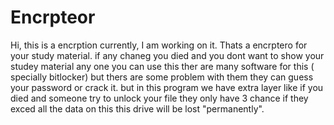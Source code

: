 # Encrpteor
Hi, this is a encrption currently, I am working on it. Thats a encrptero for your study material. if any chaneg you died and you dont want to show your studey material any one you can use this ther are many software for this ( specially bitlocker) but thers are some problem with them they can guess your password or crack it. but in this program we have extra layer like if you died and someone try to unlock your file they only have 3 chance if they exced all the data on this this drive will be lost "permanently".  
